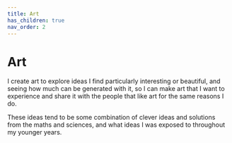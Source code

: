 ```yaml
---
title: Art
has_children: true
nav_order: 2
---
```


# Art

I create art to explore ideas I find particularly interesting or beautiful, and seeing how much can be generated with it, so I can make art that I want to experience and share it with the people that like art for the same reasons I do.

These ideas tend to be some combination of clever ideas and solutions from the maths and sciences, and what ideas I was exposed to throughout my younger years.
